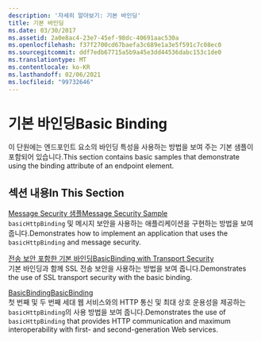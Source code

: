```yaml
---
description: '자세히 알아보기: 기본 바인딩'
title: 기본 바인딩
ms.date: 03/30/2017
ms.assetid: 2a0e8ac4-23e7-45ef-98dc-40691aac530a
ms.openlocfilehash: f37f2700cd67baefa3c689e1a3e5f591c7c08ec0
ms.sourcegitcommit: ddf7edb67715a5b9a45e3dd44536dabc153c1de0
ms.translationtype: MT
ms.contentlocale: ko-KR
ms.lasthandoff: 02/06/2021
ms.locfileid: "99732646"
---
```

# <a name="basic-binding"></a><span data-ttu-id="f7740-103">기본 바인딩</span><span class="sxs-lookup"><span data-stu-id="f7740-103">Basic Binding</span></span>

<span data-ttu-id="f7740-104">이 단원에는 엔드포인트 요소의 바인딩 특성을 사용하는 방법을 보여 주는 기본 샘플이 포함되어 있습니다.</span><span class="sxs-lookup"><span data-stu-id="f7740-104">This section contains basic samples that demonstrate using the binding attribute of an endpoint element.</span></span>  
  
## <a name="in-this-section"></a><span data-ttu-id="f7740-105">섹션 내용</span><span class="sxs-lookup"><span data-stu-id="f7740-105">In This Section</span></span>  

 [<span data-ttu-id="f7740-106">Message Security 샘플</span><span class="sxs-lookup"><span data-stu-id="f7740-106">Message Security Sample</span></span>](message-security-sample.md)  
 <span data-ttu-id="f7740-107">`basicHttpBinding` 및 메시지 보안을 사용하는 애플리케이션을 구현하는 방법을 보여 줍니다.</span><span class="sxs-lookup"><span data-stu-id="f7740-107">Demonstrates how to implement an application that uses the `basicHttpBinding` and message security.</span></span>  
  
 [<span data-ttu-id="f7740-108">전송 보안 포함한 기본 바인딩</span><span class="sxs-lookup"><span data-stu-id="f7740-108">BasicBinding with Transport Security</span></span>](basicbinding-with-transport-security.md)  
 <span data-ttu-id="f7740-109">기본 바인딩과 함께 SSL 전송 보안을 사용하는 방법을 보여 줍니다.</span><span class="sxs-lookup"><span data-stu-id="f7740-109">Demonstrates the use of SSL transport security with the basic binding.</span></span>  
  
 [<span data-ttu-id="f7740-110">BasicBinding</span><span class="sxs-lookup"><span data-stu-id="f7740-110">BasicBinding</span></span>](basicbinding.md)  
 <span data-ttu-id="f7740-111">첫 번째 및 두 번째 세대 웹 서비스와의 HTTP 통신 및 최대 상호 운용성을 제공하는 `basicHttpBinding`의 사용 방법을 보여 줍니다.</span><span class="sxs-lookup"><span data-stu-id="f7740-111">Demonstrates the use of `basicHttpBinding` that provides HTTP communication and maximum interoperability with first- and second-generation Web services.</span></span>
